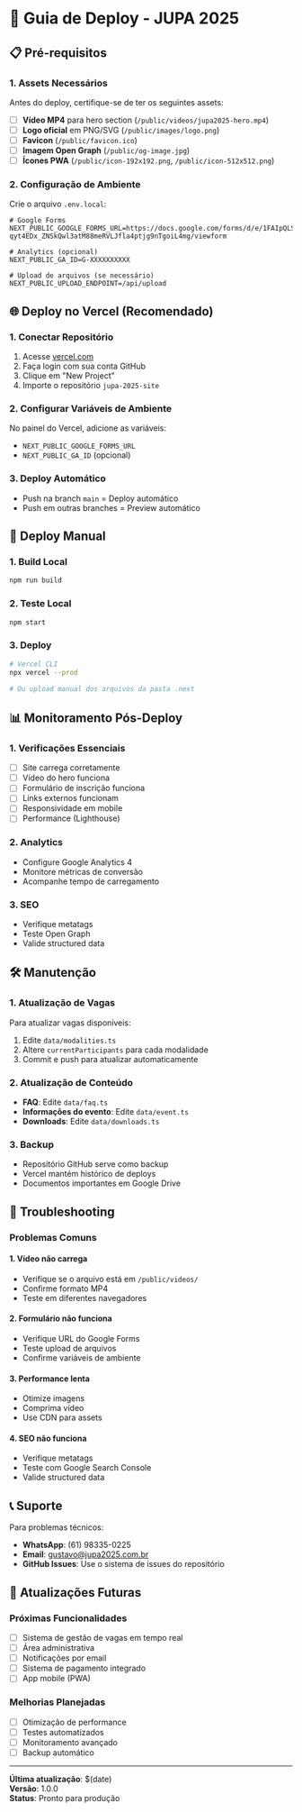 # 🚀 Guia de Deploy - JUPA 2025

## 📋 Pré-requisitos

### 1. Assets Necessários
Antes do deploy, certifique-se de ter os seguintes assets:

- [ ] **Vídeo MP4** para hero section (`/public/videos/jupa2025-hero.mp4`)
- [ ] **Logo oficial** em PNG/SVG (`/public/images/logo.png`)
- [ ] **Favicon** (`/public/favicon.ico`)
- [ ] **Imagem Open Graph** (`/public/og-image.jpg`)
- [ ] **Ícones PWA** (`/public/icon-192x192.png`, `/public/icon-512x512.png`)

### 2. Configuração de Ambiente
Crie o arquivo `.env.local`:

```env
# Google Forms
NEXT_PUBLIC_GOOGLE_FORMS_URL=https://docs.google.com/forms/d/e/1FAIpQLSd6-qyt4EDx_ZNSkQwl3atM88meRVLJfla4ptjg9nTgoiL4mg/viewform

# Analytics (opcional)
NEXT_PUBLIC_GA_ID=G-XXXXXXXXXX

# Upload de arquivos (se necessário)
NEXT_PUBLIC_UPLOAD_ENDPOINT=/api/upload
```

## 🌐 Deploy no Vercel (Recomendado)

### 1. Conectar Repositório
1. Acesse [vercel.com](https://vercel.com)
2. Faça login com sua conta GitHub
3. Clique em "New Project"
4. Importe o repositório `jupa-2025-site`

### 2. Configurar Variáveis de Ambiente
No painel do Vercel, adicione as variáveis:
- `NEXT_PUBLIC_GOOGLE_FORMS_URL`
- `NEXT_PUBLIC_GA_ID` (opcional)

### 3. Deploy Automático
- Push na branch `main` = Deploy automático
- Push em outras branches = Preview automático

## 🔧 Deploy Manual

### 1. Build Local
```bash
npm run build
```

### 2. Teste Local
```bash
npm start
```

### 3. Deploy
```bash
# Vercel CLI
npx vercel --prod

# Ou upload manual dos arquivos da pasta .next
```

## 📊 Monitoramento Pós-Deploy

### 1. Verificações Essenciais
- [ ] Site carrega corretamente
- [ ] Vídeo do hero funciona
- [ ] Formulário de inscrição funciona
- [ ] Links externos funcionam
- [ ] Responsividade em mobile
- [ ] Performance (Lighthouse)

### 2. Analytics
- Configure Google Analytics 4
- Monitore métricas de conversão
- Acompanhe tempo de carregamento

### 3. SEO
- Verifique metatags
- Teste Open Graph
- Valide structured data

## 🛠️ Manutenção

### 1. Atualização de Vagas
Para atualizar vagas disponíveis:
1. Edite `data/modalities.ts`
2. Altere `currentParticipants` para cada modalidade
3. Commit e push para atualizar automaticamente

### 2. Atualização de Conteúdo
- **FAQ**: Edite `data/faq.ts`
- **Informações do evento**: Edite `data/event.ts`
- **Downloads**: Edite `data/downloads.ts`

### 3. Backup
- Repositório GitHub serve como backup
- Vercel mantém histórico de deploys
- Documentos importantes em Google Drive

## 🚨 Troubleshooting

### Problemas Comuns

#### 1. Vídeo não carrega
- Verifique se o arquivo está em `/public/videos/`
- Confirme formato MP4
- Teste em diferentes navegadores

#### 2. Formulário não funciona
- Verifique URL do Google Forms
- Teste upload de arquivos
- Confirme variáveis de ambiente

#### 3. Performance lenta
- Otimize imagens
- Comprima vídeo
- Use CDN para assets

#### 4. SEO não funciona
- Verifique metatags
- Teste com Google Search Console
- Valide structured data

## 📞 Suporte

Para problemas técnicos:
- **WhatsApp**: (61) 98335-0225
- **Email**: gustavo@jupa2025.com.br
- **GitHub Issues**: Use o sistema de issues do repositório

## 🔄 Atualizações Futuras

### Próximas Funcionalidades
- [ ] Sistema de gestão de vagas em tempo real
- [ ] Área administrativa
- [ ] Notificações por email
- [ ] Sistema de pagamento integrado
- [ ] App mobile (PWA)

### Melhorias Planejadas
- [ ] Otimização de performance
- [ ] Testes automatizados
- [ ] Monitoramento avançado
- [ ] Backup automático

---

**Última atualização**: $(date)  
**Versão**: 1.0.0  
**Status**: Pronto para produção